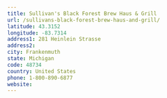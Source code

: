 ```yaml
---
title: Sullivan's Black Forest Brew Haus & Grill
url: /sullivans-black-forest-brew-haus-and-grill/
latitude: 43.3152
longitude: -83.7314
address1: 281 Heinlein Strasse
address2: 
city: Frankenmuth
state: Michigan
code: 48734
country: United States
phone: 1-800-890-6877
website: 
---
```


